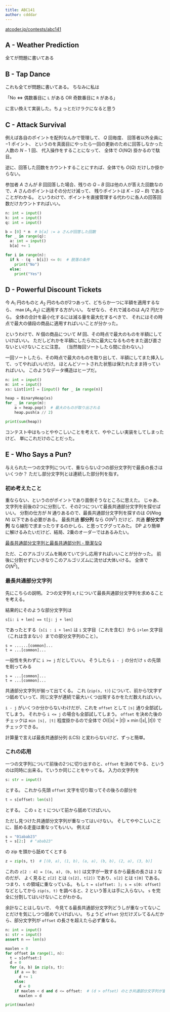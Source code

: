 ```yaml
---
title: ABC141
author: cdddar
---
```


[atcoder.jp/contests/abc141](https://atcoder.jp/contests/abc141)

## A - Weather Prediction 

全てが問題に書いてある

## B - Tap Dance

これも全てが問題に書いてある。
ちなみに私は

「No $\iff$ 偶数番目に `L` がある OR 奇数番目に `R` がある」

に言い換えて実装した。ちょっとだけラクになると思う

## C - Attack Survival

例えば各自のポイントを配列なんかで管理して、
$Q$ 回毎度、
回答者以外全員に $-1$ ポイント、
というのを真面目にやったら一回の更新のために回答しなかった人数の $N-1$ 回、
代入操作をすることになって、
全体で $O(NQ)$ 掛かるので駄目。

逆に、回答した回数をカウントすることにすれば、全体でも $O(Q)$ だけしか掛からない。

参加者 $A$ さんが $B$ 回回答した場合、残りの $Q - B$ 回は他の人が答えた回数なので、$A$ さんのポイントはその分だけ減って、
残りポイントは $K - (Q - B)$ であることがわかる。
というわけで、ポイントを直接管理する代わりに各人の回答回数だけカウントすればいい。

```python
n: int = input()
k: int = input()
q: int = input()

b = [0] * n  # b[a] := a さんが回答した回数
for _ in range(q):
  a: int = input()
  b[a] += 1

for i in range(n):
  if k - (q - b[i]) <= 0:  # 脱落の条件
    print("No")
  else:
    print("Yes")
```

## D - Powerful Discount Tickets

今 $A_1$ 円のものと $A_2$ 円のものが2つあって、どちらか一つに半額を適用するなら、
$\max ( A_1, A_2 )$
に適用する方がいい。
なぜなら、それで減るのは $A_i / 2$ 円だから。
全体の合計を最小化するには減る量を最大化するべきで、
それにはその時点で最大の値段の商品に適用すればいいことが分かった。

というわけで、$N$ 個の商品について $M$ 回、その時点で最大のものを半額にしていけばいい。
ただしどれかを半額にしたら次に最大になるものをまた選び直さないといけないことに注意。
（当然毎回ソートしたら間に合わない。）

一回ソートしたら、その時点で最大のものを取り出して、半額にしてまた挿入して、ってやればいいだけ。
ほとんどソートされた状態は保たれたまま持っていればいい。
このようなデータ構造はヒープだ。

```python
n: int = input()
m: int = input()
xs: List[int] = [input() for _ in range(n)]

heap = BinaryHeap(xs)
for _ in range(m):
    a = heap.pop()  # 最大のものが取り出される
    heap.push(a // 2)

print(sum(heap))
```

コンテスト中はもっとややこしいことを考えて、ややこしい実装をしてしまったけど、
単にこれだけのことだった。

## E - Who Says a Pun?

与えられた一つの文字列について、重ならない2つの部分文字列で最長の長さはいくつか？
ただし部分文字列とは連続した部分列を指す。

### 初め考えたこと

重ならない、というのがポイントであり面倒そうなところに思えた。
じゃあ、文字列を前後の2つに分割して、その2つについて最長共通部分文字列を探せばいい。
分割の仕方が $N$ 通りあるので、最長共通部分文字列を探すのは $O(N \log N)$ 以下である必要がある。
最長共通 **部分列** なら $O(N^2)$ だけど、共通 **部分文字列** なら線形で求まったりするのかしら、と思ってググってみた。
DP より簡単に解けるみたいだけど、結局、2乗のオーダーではあるみたい。

[最長共通部分文字列と最長共通部分列 - 簡潔なQ](https://qnighy.hatenablog.com/entry/20100119/1263911723)

ただ、このアルゴリズムを眺めていて少し応用すればいいことが分かった。
前後に分割せずにいきなりこのアルゴリズムに流せば大体いける。
全体で $O(N^2)$。

### 最長共通部分文字列

先にこちらの説明。
2つの文字列 $s,t$ について最長共通部分文字列を求めることを考える。

結果的にそのような部分文字列は

```
s[i: i + len] == t[j: j + len]
```

であったとする（`s[i : i + len]` は `i` 文字目（これを含む）から `i+len` 文字目（これは含まない）までの部分文字列のこと）。

```
s = ......[common]...
t = ...[common]...
```

一般性を失わずに `i >= j` だとしていい。
そうしたら `i - j` の分だけ `s` の先頭を削ってみる

```
s = ...[common]...
t = ...[common]...
```

共通部分文字列が揃って出てくる。
これ (`zip(s, t)`) について、前から1文字ずつ舐めていって、同じ文字が連続で最大いくつ出現するかをただ数えればいい。

`i - j` がいくつか分からないわけだが、これを `offset` として `|s|` 通り全部試してしまう。
それから `i <= j` の場合も全部試してしまう。
`offset` を決めた後のチェックは `min |s|, |t|` 程度掛かるので全体で
$O((|s| + |t|) \times \min(|s|, |t|))$
でチェックできる。

計算量で言えば最長共通部分列 (LCS) と変わらないけど、ずっと簡単。

### これの応用

一つの文字列について前後の2つに切り出すのと、`offset` を決めてやる、というのは同時に出来る。ていうか同じことをやってる。
入力の文字列を

```python
s: str = input()
```

とする。
これから先頭 `offset` 文字を切り取ってその後ろの部分を

```python
t = s[offset: len(s)]
```

とする。
この `s` と `t` について前から舐めてけばいい。

ただし見つけた共通部分文字列が重なってはいけない。
そしてややこしいことに、舐める走査は重なってもいい。
例えば

```python
s = "01abab23"
t = s[2:]  # "abab23"
```

の zip を頭から舐めてくとする

```python
z = zip(s, t)  # [(0, a), (1, b), (a, a), (b, b), (2, a), (3, b)]
```

これの `z[2 : 4] = [(a, a), (b, b)]` は文字が一致するから最長の長さは `2` なのだが、
よく見ると `z[2]` とは `(s[2], t[2])` であり、`s[2]` とは `t[0]` である。
つまり、`t` の領域に重なっている。
もし `t = s[offset: ]; s = s[0: offset]` などとしてから `zip(s, t)` を調べると、2 という答えは手に入らない。
`s` を完全に分割してはいけないことがわかる。

余計なことはしないで、
今見てる最長共通部分文字列どうしが重なってないことだけを気にしつつ舐めていけばいい。
ちょうど `offset` 分だけズレてるんだから、部分文字列が `offset` の長さを超えたら必ず重なる。

```python
n: int = input()
s: str = input()
assert n == len(s)

maxlen = 0
for offset in range(1, n):
  t = s[offset:]
  d = 0
  for (a, b) in zip(s, t):
    if a == b:
      d += 1
    else:
      d = 0
    if maxlen < d and d <= offset:  # (d > offset) のとき共通部分文字列が重なってる
      maxlen = d

print(maxlen)
```




